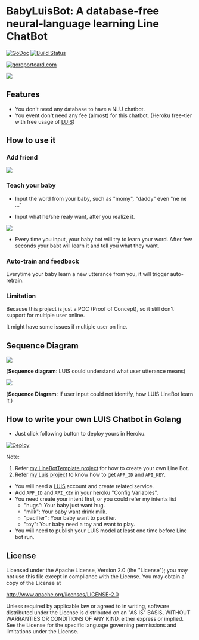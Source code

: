 BabyLuisBot: A database-free neural-language learning Line ChatBot
==============

 [![GoDoc](https://godoc.org/github.com/kkdai/LineBotBabyLuis.svg?status.svg)](https://godoc.org/github.com/kkdai/LineBotBabyLuis)  [![Build Status](https://travis-ci.org/kkdai/LineBotBabyLuis.svg?branch=master)](https://travis-ci.org/kkdai/LineBotBabyLuis.svg)

[![goreportcard.com](https://goreportcard.com/badge/github.com/kkdai/LineBotBabyLuis)](https://goreportcard.com/report/github.com/kkdai/LineBotBabyLuis)

![](images/baby.PNG)

## Features

- You don't need any database to have a NLU chatbot.
- You event don't need any fee (almost) for this chatbot. (Heroku free-tier with free usage of [LUIS](https://www.luis.ai/))

How to use it
---------------

### Add friend

![](images/qr.png)

### Teach your baby

- Input the word from your baby, such as "momy", "daddy" even "ne ne ..."

- Input what he/she realy want, after you realize it.

![](images/how_learn.PNG)

- Every time you input, your baby bot will try to learn your word. After few seconds your babt will learn it and tell you what they want.

### Auto-train and feedback

Everytime your baby learn a new utterance from you, it will trigger auto-retrain.

### Limitation

Because this project is just a POC (Proof of Concept), so it still don't support for multiple user online.

It might have some issues if multiple user on line.

Sequence Diagram
---------------

![](images/luis_predict.png)

(**Sequence diagram**: LUIS could understand what user utterance means)

![](images/luis_learning.png)

(**Sequence Diagram**: If user input could not identify, how LUIS LineBot learn it.)

How to write your own LUIS Chatbot in Golang
---------------

- Just click following button to deploy yours in Heroku.

[![Deploy](https://www.herokucdn.com/deploy/button.svg)](https://heroku.com/deploy)

Note:

1. Refer [my LineBotTemplate project](https://github.com/kkdai/LineBotTemplate) for how to create your own Line Bot.
2. Refer [my Luis project](https://github.com/kkdai/luis) to know how to get `APP_ID` and `API_KEY`.

- You will need a [LUIS](https://www.luis.ai/) account and create related service.
- Add `APP_ID` and `API_KEY` in your heroku "Config Variables".
- You need create your intent first, or you could refer my intents list
  - "hugs": Your baby just want hug.
  - "milk": Your baby want drink milk.
  - "pacifier": Your baby want to pacifier.
  - "toy": Your baby need a toy and want to play.
- You will need to publish your LUIS model at least one time before Line bot run.

License
---------------

Licensed under the Apache License, Version 2.0 (the "License");
you may not use this file except in compliance with the License.
You may obtain a copy of the License at

<http://www.apache.org/licenses/LICENSE-2.0>

Unless required by applicable law or agreed to in writing, software
distributed under the License is distributed on an "AS IS" BASIS,
WITHOUT WARRANTIES OR CONDITIONS OF ANY KIND, either express or implied.
See the License for the specific language governing permissions and
limitations under the License.
